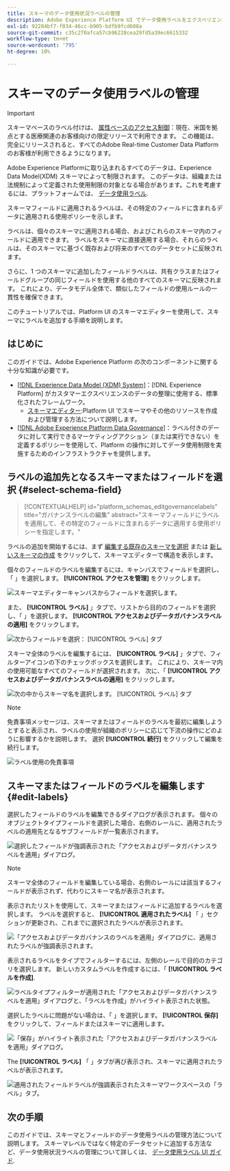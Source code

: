```yaml
---
title: スキーマのデータ使用状況ラベルの管理
description: Adobe Experience Platform UI でデータ使用ラベルをエクスペリエンスデータモデル (XDM) スキーマフィールドに追加する方法を説明します。
exl-id: 92284bf7-f034-46cc-b905-bdfb9fcd608a
source-git-commit: c35c270afca57cb96228cea29fd5a39ec6615332
workflow-type: tm+mt
source-wordcount: '795'
ht-degree: 10%

---
```


# スキーマのデータ使用ラベルの管理

>[!IMPORTANT]
>
>スキーマベースのラベル付けは、 [属性ベースのアクセス制御](../../access-control/abac/overview.md)：現在、米国を拠点とする医療関連のお客様向けの限定リリースで利用できます。 この機能は、完全にリリースされると、すべてのAdobe Real-time Customer Data Platformのお客様が利用できるようになります。

Adobe Experience Platformに取り込まれるすべてのデータは、Experience Data Model(XDM) スキーマによって制限されます。 このデータは、組織または法規制によって定義された使用制限の対象となる場合があります。これを考慮するには、プラットフォームでは、 [データ使用ラベル](../../data-governance/labels/overview.md).

スキーマフィールドに適用されるラベルは、その特定のフィールドに含まれるデータに適用される使用ポリシーを示します。

ラベルは、個々のスキーマに適用される場合、およびこれらのスキーマ内のフィールドに適用できます。 ラベルをスキーマに直接適用する場合、それらのラベルは、そのスキーマに基づく既存および将来のすべてのデータセットに反映されます。

さらに、1 つのスキーマに追加したフィールドラベルは、共有クラスまたはフィールドグループの同じフィールドを使用する他のすべてのスキーマに反映されます。 これにより、データモデル全体で、類似したフィールドの使用ルールの一貫性を確保できます。

このチュートリアルでは、Platform UI のスキーマエディターを使用して、スキーマにラベルを追加する手順を説明します。

## はじめに

このガイドでは、Adobe Experience Platform の次のコンポーネントに関する十分な知識が必要です。

* [[!DNL Experience Data Model (XDM) System]](../home.md)：[!DNL Experience Platform] がカスタマーエクスペリエンスのデータの整理に使用する、標準化されたフレームワーク。
   * [スキーマエディター](../ui/overview.md):Platform UI でスキーマやその他のリソースを作成および管理する方法について説明します。
* [[!DNL Adobe Experience Platform Data Governance]](../../data-governance/home.md)：ラベル付きのデータに対して実行できるマーケティングアクション（または実行できない）を定義するポリシーを使用して、Platform の操作に対してデータ使用制限を実施するためのインフラストラクチャを提供します。

## ラベルの追加先となるスキーマまたはフィールドを選択 {#select-schema-field}

>[!CONTEXTUALHELP]
>id="platform_schemas_editgovernancelabels"
>title="ガバナンスラベルの編集"
>abstract="スキーマフィールドにラベルを適用して、その特定のフィールドに含まれるデータに適用する使用ポリシーを指定します。"

ラベルの追加を開始するには、まず [編集する既存のスキーマを選択](../ui/resources/schemas.md#edit) または [新しいスキーマの作成](../ui/resources/schemas.md#create) をクリックして、スキーマエディターで構造を表示します。

個々のフィールドのラベルを編集するには、キャンバスでフィールドを選択し、「 」を選択します。 **[!UICONTROL アクセスを管理]** をクリックします。

![スキーマエディターキャンバスからフィールドを選択します。](../images/tutorials/labels/manage-access.png)

また、 **[!UICONTROL ラベル]** 」タブで、リストから目的のフィールドを選択し、「 」を選択します。 **[!UICONTROL アクセスおよびデータガバナンスラベルの適用]** をクリックします。

![次からフィールドを選択： [!UICONTROL ラベル] タブ](../images/tutorials/labels/select-field-on-labels-tab.png)

スキーマ全体のラベルを編集するには、 **[!UICONTROL ラベル]** 」タブで、フィルターアイコンの下のチェックボックスを選択します。 これにより、スキーマ内の使用可能なすべてのフィールドが選択されます。 次に、「 **[!UICONTROL アクセスおよびデータガバナンスラベルの適用]** をクリックします。

![次の中からスキーマ名を選択します。 [!UICONTROL ラベル] タブ](../images/tutorials/labels/select-schema-on-labels-tab.png)

>[!NOTE]
>
>免責事項メッセージは、スキーマまたはフィールドのラベルを最初に編集しようとすると表示され、ラベルの使用が組織のポリシーに応じて下流の操作にどのように影響するかを説明します。 選択 **[!UICONTROL 続行]** をクリックして編集を続行します。
>
>![ラベル使用の免責事項](../images/tutorials/labels/disclaimer.png)

## スキーマまたはフィールドのラベルを編集します {#edit-labels}

選択したフィールドのラベルを編集できるダイアログが表示されます。 個々のオブジェクトタイプフィールドを選択した場合、右側のレールに、適用されたラベルの適用先となるサブフィールドが一覧表示されます。

![選択したフィールドが強調表示された「アクセスおよびデータガバナンスラベルを適用」ダイアログ。](../images/tutorials/labels/edit-labels.png)

>[!NOTE]
>
>スキーマ全体のフィールドを編集している場合、右側のレールには該当するフィールドが表示されず、代わりにスキーマ名が表示されます。

表示されたリストを使用して、スキーマまたはフィールドに追加するラベルを選択します。 ラベルを選択すると、 **[!UICONTROL 適用されたラベル]** 「 」セクションが更新され、これまでに選択されたラベルが表示されます。

![「アクセスおよびデータガバナンスのラベルを適用」ダイアログに、適用されたラベルが強調表示されます。](../images/tutorials/labels/applied-labels.png)

表示されるラベルをタイプでフィルターするには、左側のレールで目的のカテゴリを選択します。 新しいカスタムラベルを作成するには、「 **[!UICONTROL ラベルを作成]**.

![ラベルタイプフィルターが適用された「アクセスおよびデータガバナンスラベルを適用」ダイアログと、「ラベルを作成」がハイライト表示された状態。](../images/tutorials/labels/filter-and-create-custom.png)

選択したラベルに問題がない場合は、「 」を選択します。 **[!UICONTROL 保存]** をクリックして、フィールドまたはスキーマに適用します。

![「保存」がハイライト表示された「アクセスおよびデータガバナンスラベルを適用」ダイアログ。](../images/tutorials/labels/save-labels.png)

The **[!UICONTROL ラベル]** 「 」タブが再び表示され、スキーマに適用されたラベルが表示されます。

![適用されたフィールドラベルが強調表示されたスキーマワークスペースの「ラベル」タブ。](../images/tutorials/labels/field-labels-added.png)

## 次の手順

このガイドでは、スキーマとフィールドのデータ使用ラベルの管理方法について説明します。 スキーマレベルではなく特定のデータセットに追加する方法など、データ使用状況ラベルの管理について詳しくは、 [データ使用ラベル UI ガイド](../../data-governance/labels/user-guide.md).
